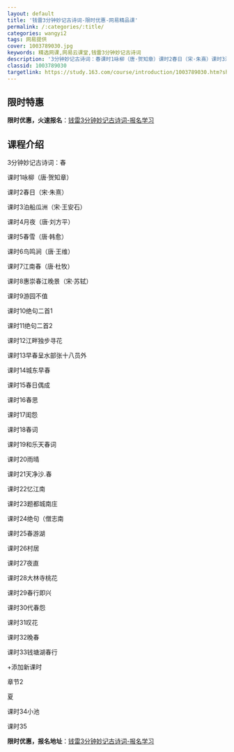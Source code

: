 ```yaml
---
layout: default
title: '钱雷3分钟妙记古诗词-限时优惠-网易精品课'
permalink: /:categories/:title/
categories: wangyi2
tags: 网易提供
cover: 1003789030.jpg
keywords: 精选网课,网易云课堂,钱雷3分钟妙记古诗词
description: '3分钟妙记古诗词：春课时1咏柳（唐·贺知章）课时2春日（宋·朱熹）课时3泊船瓜洲（宋·王安石）课时4月夜（唐·刘方平）课'
classid: 1003789030
targetlink: https://study.163.com/course/introduction/1003789030.htm?share=1&shareId=1025206652&utm_campaign=share&utm_medium=iphoneShare&utm_source=&utm_u=1025206652
---
```


## 限时特惠

**限时优惠，火速报名**：[钱雷3分钟妙记古诗词-报名学习](https://study.163.com/course/introduction/1003789030.htm?share=1&shareId=1025206652&utm_campaign=share&utm_medium=iphoneShare&utm_source=&utm_u=1025206652)

## 课程介绍

3分钟妙记古诗词：春

课时1咏柳（唐·贺知章）

课时2春日（宋·朱熹）

课时3泊船瓜洲（宋·王安石）

课时4月夜（唐·刘方平）

课时5春雪（唐·韩愈）

课时6鸟鸣涧（唐·王维）

课时7江南春（唐·杜牧）

课时8惠崇春江晚景（宋·苏轼）

课时9游园不值

课时10绝句二首1

课时11绝句二首2

课时12江畔独步寻花

课时13早春呈水部张十八员外

课时14城东早春

课时15春日偶成

课时16春思

课时17闺怨

课时18春词

课时19和乐天春词

课时20雨晴

课时21天净沙.春

课时22忆江南

课时23题都城南庄

课时24绝句（僧志南

课时25春游湖

课时26村居

课时27夜直

课时28大林寺桃花

课时29春行即兴

课时30代春怨

课时31叹花

课时32晚春

课时33钱塘湖春行

+添加新课时



章节2

夏

课时34小池

课时35

**限时优惠，报名地址**：[钱雷3分钟妙记古诗词-报名学习](https://study.163.com/course/introduction/1003789030.htm?share=1&shareId=1025206652&utm_campaign=share&utm_medium=iphoneShare&utm_source=&utm_u=1025206652)

